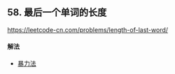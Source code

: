 ## 58. 最后一个单词的长度

https://leetcode-cn.com/problems/length-of-last-word/


#### 解法  

* [暴力法](_1.py)

